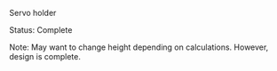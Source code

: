 Servo holder

Status: Complete

Note: May want to change height depending on calculations. However, design is complete.
